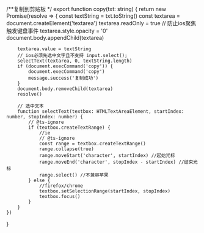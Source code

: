 /**复制到剪贴板 */
export function copy(txt: string) {
    return new Promise<void>(resolve => {
        const textString = txt.toString()
        const textarea = document.createElement('textarea')
        textarea.readOnly = true // 防止ios聚焦触发键盘事件
        textarea.style.opacity = '0'
        document.body.appendChild(textarea)

        textarea.value = textString
        // ios必须先选中文字且不支持 input.select();
        selectText(textarea, 0, textString.length)
        if (document.execCommand('copy')) {
            document.execCommand('copy')
            message.success('复制成功')
        }
        document.body.removeChild(textarea)
        resolve()

        // 选中文本
        function selectText(textbox: HTMLTextAreaElement, startIndex: number, stopIndex: number) {
            // @ts-ignore
            if (textbox.createTextRange) {
                //ie
                // @ts-ignore
                const range = textbox.createTextRange()
                range.collapse(true)
                range.moveStart('character', startIndex) //起始光标
                range.moveEnd('character', stopIndex - startIndex) //结束光标
                range.select() //不兼容苹果
            } else {
                //firefox/chrome
                textbox.setSelectionRange(startIndex, stopIndex)
                textbox.focus()
            }
        }
    })
}